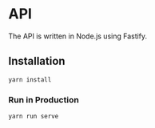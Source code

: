 # API
The API is written in Node.js using Fastify.

## Installation
```
yarn install
```

### Run in Production
```
yarn run serve
```